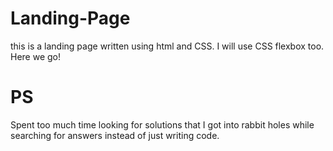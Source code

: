 # Landing-Page
this is a landing page written using html and CSS.
I will use CSS flexbox too.
Here we go! 
# PS
Spent too much time looking for solutions that I got into rabbit holes while searching for answers instead of just writing code.
 